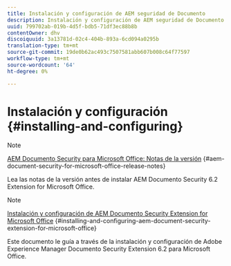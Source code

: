 ```yaml
---
title: Instalación y configuración de AEM seguridad de Documento
description: Instalación y configuración de AEM seguridad de Documento
uuid: 799702ab-019b-4d5f-bdb5-71df3ec88b8b
contentOwner: dhv
discoiquuid: 3a13781d-02c4-404b-893a-6cd094a0295b
translation-type: tm+mt
source-git-commit: 19de0b62ac493c7507581abb607b008c64f77597
workflow-type: tm+mt
source-wordcount: '64'
ht-degree: 0%

---
```



# Instalación y configuración {#installing-and-configuring}

>[!NOTE]
>
>[AEM Documento Security para Microsoft Office: Notas de la versión](../document-security-extension-release-notes.md) {#aem-document-security-for-microsoft-office-release-notes}
>
>Lea las notas de la versión antes de instalar AEM Documento Security 6.2 Extension for Microsoft Office.

>[!NOTE]
>
>[Instalación y configuración de AEM Documento Security Extension for Microsoft Office](../installing-configuring-aemdsext.md) {#installing-and-configuring-aem-document-security-extension-for-microsoft-office}
>
>Este documento le guía a través de la instalación y configuración de Adobe Experience Manager Documento Security Extension 6.2 para Microsoft Office.

